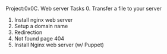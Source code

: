Project:0x0C. Web server
Tasks
0. Transfer a file to your server
1. Install nginx web server
2. Setup a domain name
3. Redirection
4. Not found page 404
5. Install Nginx web server (w/ Puppet)
